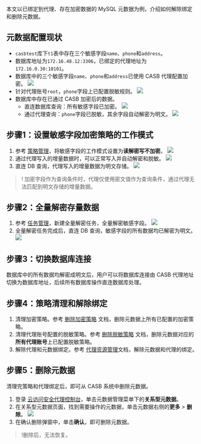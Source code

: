 本文以已绑定到代理、存在加密数据的 MySQL 元数据为例，介绍如何解除绑定和删除元数据。

## 元数据配置现状
-  `casbtest`库下`t1`表中存在三个敏感字段`name`、`phone`和`address`。
-  数据库地址为`172.16.48.12:3306`，已绑定的代理地址为`172.16.0.30:10101`。
-  数据库中的三个敏感字段`name`、`phone`和`address`已使用 CASB 代理配置加密。
![](https://qcloudimg.tencent-cloud.cn/raw/cd37721305f7c71e12cb84b590803742.png)
- 针对代理账号`root`，`phone`字段上已配置脱敏规则。
![](https://qcloudimg.tencent-cloud.cn/raw/435f20ba469a4e84cf65871e18b4ded5.png)
- 数据库中存在已通过 CASB 加密后的数据。
  - 直连数据库查询：所有敏感字段已加密。
  ![](https://qcloudimg.tencent-cloud.cn/raw/e9579bc9b5bfa5ef35e4a10190d7c24d.png)
  - 通过代理查询：`phone`字段已脱敏，其余字段自动解密为明文。 
  ![](https://qcloudimg.tencent-cloud.cn/raw/d9262f4ff91b6c47eacc60165af739b9.png)

## 步骤1：设置敏感字段加密策略的工作模式
1. 参考 [策略管理](https://cloud.tencent.com/document/product/1303/64619)，将敏感字段的工作模式设置为**读解密写不加密**。
![](https://qcloudimg.tencent-cloud.cn/raw/49829072789f160bd392dc31b4bb9065.png)
2. 通过代理写入的增量数据时，可以正常写入并自动解密和脱敏。
   ![](https://qcloudimg.tencent-cloud.cn/raw/b77ba39c04f9c202798a5b9f0fa38883.png)
3. 直连 DB 查询，代理写入的增量数据为明文存储。
   ![](https://qcloudimg.tencent-cloud.cn/raw/729aa29652ab838cb32555b37a9b684f.png)
	
>! 加密字段作为查询条件时，代理仅使用密文值作为查询条件，通过代理无法匹配到明文存储的增量数据。

## 步骤2：全量解密存量数据
1. 参考 [任务管理](https://cloud.tencent.com/document/product/1303/64622)，新建全量解密任务，全量解密敏感字段。
![](https://qcloudimg.tencent-cloud.cn/raw/557ae5a2aafd616811c3744878876e1a.png)
2. 全量解密任务完成后，直连 DB 查询，敏感字段的所有数据均已解密为明文。
    ![](https://qcloudimg.tencent-cloud.cn/raw/b55f6a5fbb4a03bd17c53c130224b40c.png)

## 步骤3：切换数据库连接
数据库中的所有数据均解密成明文后，用户可以将数据库连接由 CASB 代理地址切换为数据库地址，后续所有数据库操作直连数据库处理。

## 步骤4：策略清理和解除绑定
1. 清理加密策略。参考 [删除加密策略](https://cloud.tencent.com/document/product/1303/64619#.E5.88.A0.E9.99.A4.E7.AD.96.E7.95.A5) 文档，删除元数据上所有已配置的加密策略。
2. 清理代理账号配置的脱敏策略。参考 [删除脱敏策略](https://cloud.tencent.com/document/product/1303/56902) 文档，删除元数据对应的**所有代理账号**上已配置脱敏策略。
3. 解除代理和元数据绑定。参考 [代理资源管理](https://cloud.tencent.com/document/product/1303/64636#.E8.A7.A3.E7.BB.91.E4.BB.A3.E7.90.86.E5.92.8C.E5.85.83.E6.95.B0.E6.8D.AE)文档，解除元数据和代理的绑定。

## 步骤5：删除元数据
清理完策略和代理绑定后，即可从 CASB 系统中删除元数据。
1. 登录 [云访问安全代理控制台](https://console.cloud.tencent.com/casb)，单击元数据管理菜单下的**关系型元数据**。
2. 在关系型元数据页面，找到需要操作的元数据，单击元数据右侧的**更多** > **删除**。
![](https://qcloudimg.tencent-cloud.cn/raw/3b52b725f5cb91c212ea6aee15ba2def.png)
3. 在确认删除弹窗中，单击**确认**，即可删除元数据。
>!删除后，无法恢复。
>
